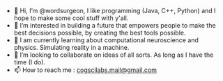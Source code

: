 - 👋 Hi, I’m @wordsurgeon, I like programming (Java, C++, Python) and I hope to make some cool stuff with y'all.
- 👀 I’m interested in building a future that empowers people to make the best decisions possible, by creating the best tools possible.
- 🌱 I am currently learning about computational neuroscience and physics. Simulating reality in a machine.
- 💞️ I’m looking to collaborate on ideas of all sorts. As long as I have the time (I do). 
- 📫 How to reach me : cogscilabs.mail@gmail.com
